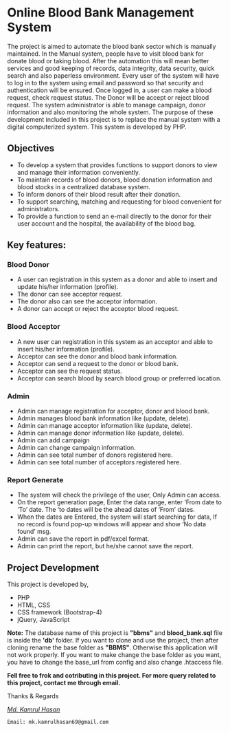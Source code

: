 # Online Blood Bank Management System

The project is aimed to automate the blood bank sector which is manually maintained. In the Manual system, people have to visit blood bank for donate blood or taking blood. After the automation this will mean better services and good keeping of records, data integrity, data security, quick search and also paperless environment. Every user of the system will have to log in to the system using email and password so that security and authentication will be ensured. Once logged in, a user can make a blood request, check request status. The Donor will be accept or reject blood request.  The system administrator is able to manage campaign, donor information and also monitoring the whole system. The purpose of these development included in this project is to replace the manual system with a digital computerized system. This system is developed by PHP.

## Objectives
- To develop a system that provides functions to support donors to view and manage their information conveniently. 
- To maintain records of blood donors, blood donation information and blood stocks in a centralized database system. 
- To inform donors of their blood result after their donation. 
- To support searching, matching and requesting for blood convenient for administrators. 
- To provide a function to send an e-mail directly to the donor for their user account and the hospital, the availability of the blood bag.

## Key features:
### Blood Donor
- A user can registration in this system as a donor and able to insert and update his/her information (profile). 
- The donor can see acceptor request. 
- The donor also can see the acceptor information. 
- A donor can accept or reject the acceptor blood request.

### Blood Acceptor
- A new user can registration in this system as an acceptor and able to insert his/her information (profile). 
- Acceptor can see the donor and blood bank information. 
- Acceptor can send a request to the donor or blood bank. 
- Acceptor can see the request status.
- Acceptor can search blood by search blood group or preferred location.

### Admin
- Admin can manage registration for acceptor, donor and blood bank. 
- Admin manages blood bank information like (update, delete). 
- Admin can manage acceptor information like (update, delete). 
- Admin can manage donor information like (update, delete).
- Admin can add campaign 
- Admin can change campaign information.
- Admin can see total number of donors registered here. 
- Admin can see total number of acceptors registered here.

### Report Generate
- The system will check the privilege of the user, Only Admin can access. 
- On the report generation page, Enter the data range, enter ‘From date to ‘To’ date. The ‘to dates will be the ahead dates of ‘From’ dates. 
- When the dates are Entered, the system will start searching for data, If no record is found pop-up windows will appear and show ‘No data found’ msg. 
- Admin can save the report in pdf/excel format. 
- Admin can print the report, but he/she cannot save the report.

## Project Development
This project is developed by,
- PHP 
- HTML, CSS
- CSS framework (Bootstrap-4)
- jQuery, JavaScript

**Note:** The database name of this project is **"bbms"** and **blood_bank.sql** file is inside the **'db'** folder. If you want to clone and use the project, then after cloning rename the base folder as **"BBMS"**. Otherwise this application will not work properly. If you want to make change the base folder as you want, you have to change the base_url from config and also change .htaccess file. 

**Fell free to frok and cotributing in this project. For more query related to this project, contact me through email.**

Thanks & Regards

*[Md. Kamrul Hasan](https://kaamrul.github.io/portfolio/)*

`Email: mk.kamrulhasan69@gmail.com`
